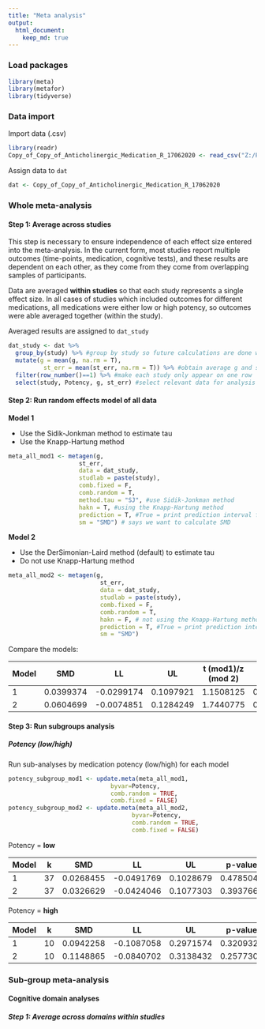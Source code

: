 ```yaml
---
title: "Meta analysis"
output: 
  html_document:
    keep_md: true
---
```


### Load packages

```r
library(meta)
library(metafor)
library(tidyverse)
```

### Data import
Import data (.csv) 

```r
library(readr)
Copy_of_Copy_of_Anticholinergic_Medication_R_17062020 <- read_csv("Z:/PROJECTS/2018_Anticholinergic_Med_SR/Analysis/Copy of Copy of Anticholinergic Medication_R_17062020.csv")
```

Assign data to `dat`

```r
dat <- Copy_of_Copy_of_Anticholinergic_Medication_R_17062020
```

### Whole meta-analysis
#### Step 1: Average across studies
This step is necessary to ensure independence of each effect size entered into the meta-analysis. In the current form, most studies report multiple outcomes (time-points, medication, cognitive tests), and these results are dependent on each other, as they come from they come from overlapping samples of participants. 

Data are averaged **within studies** so that each study represents a single effect size.
In all cases of studies which included outcomes for different medications, all medications were either low or high potency, so outcomes were able averaged together (within the study).

Averaged results are assigned to `dat_study`


```r
dat_study <- dat %>%
  group_by(study) %>% #group by study so future calculations are done within each study
  mutate(g = mean(g, na.rm = T),
          st_err = mean(st_err, na.rm = T)) %>% #obtain average g and st err within each study, removing NAs from calculation
  filter(row_number()==1) %>% #make each study only appear on one row
  select(study, Potency, g, st_err) #select relevant data for analysis
```

#### Step 2: Run random effects model of all data
**Model 1**

* Use the Sidik-Jonkman method to estimate tau
* Use the Knapp-Hartung method


```r
meta_all_mod1 <- metagen(g,
                    st_err,
                    data = dat_study,
                    studlab = paste(study),
                    comb.fixed = F,
                    comb.random = T,
                    method.tau = "SJ", #use Sidik-Jonkman method
                    hakn = T, #using the Knapp-Hartung method
                    prediction = T, #True = print prediction interval for future studies based on present evidence
                    sm = "SMD") # says we want to calculate SMD
```

**Model 2**

* Use the DerSimonian-Laird method (default) to estimate tau
* Do not use Knapp-Hartung method


```r
meta_all_mod2 <- metagen(g,
                          st_err,
                          data = dat_study,
                          studlab = paste(study),
                          comb.fixed = F,
                          comb.random = T,
                          hakn = F, # not using the Knapp-Hartung method
                          prediction = T, #True = print prediction interval for future studies based on present evidence
                          sm = "SMD")
```

Compare the models:

Model | SMD | LL | UL | t (mod1)/z (mod 2) | p-value
------ | ------ | ------ | ------ | ------ | ------
1 | 0.0399374 |-0.0299174 | 0.1097921 | 1.1508125 | 0.2557565
2 | 0.0604699 | -0.0074851 | 0.1284249 | 1.7440775 | 0.0811456

#### Step 3: Run subgroups analysis
##### Potency (low/high)
Run sub-analyses by medication potency (low/high) for each model


```r
potency_subgroup_mod1 <- update.meta(meta_all_mod1, 
                             byvar=Potency, 
                             comb.random = TRUE, 
                             comb.fixed = FALSE)
potency_subgroup_mod2 <- update.meta(meta_all_mod2, 
                                   byvar=Potency, 
                                   comb.random = TRUE, 
                                   comb.fixed = FALSE)
```

Potency = **low**

Model | k | SMD | LL | UL | p-value | tau^2 | Q
------ | ------ | ------ | ------ | ------ | ------| ------ | ------
1 | 37 | 0.0268455 | -0.0491769 | 0.1028679 | 0.4785041 | 0.0270949 | 28.0324573
2 | 37 | 0.0326629 | -0.0424046 | 0.1077303 | 0.3937664 | 0 | 28.0324573

Potency = **high**

Model | k | SMD | LL | UL | p-value | tau^2 | Q
------ | ------ | ------ | ------ | ------ | ------| ------ | ------
1 | 10 | 0.0942258 | -0.1087058 | 0.2971574 | 0.3209322 | 0.0299876 | 11.1168868
2 | 10 | 0.1148865 | -0.0840702 | 0.3138432 | 0.2577307 | 0.0187628 | 11.1168868

### Sub-group meta-analysis
#### Cognitive domain analyses
##### Step 1: Average across domains within studies
